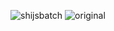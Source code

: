 
![shijsbatch](https://github.com/user-attachments/assets/93a5bbf3-4f8e-47b8-8a41-79c614ff39b5)
![original](https://github.com/user-attachments/assets/ed607000-4dc9-404b-8390-61ef2931e909)
